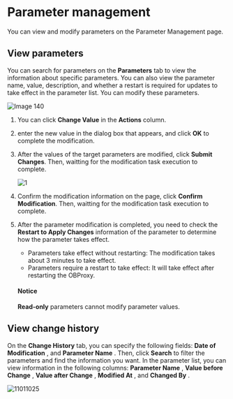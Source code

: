 # Parameter management

You can view and modify parameters on the Parameter Management page.

## View parameters

You can search for parameters on the **Parameters** tab to view the information about specific parameters. You can also view the parameter name, value, description, and whether a restart is required for updates to take effect in the parameter list. You can modify these parameters.

![Image 140](https://obbusiness-private.oss-cn-shanghai.aliyuncs.com/doc/img/ocp/403-cn/obproxy%E5%8F%82%E6%95%B0%E7%AE%A1%E7%90%861.png)

1. You can click **Change Value** in the **Actions** column.
2. enter the new value in the dialog box that appears, and click **OK** to complete the modification.
3. After the values of the target parameters are modified, click **Submit Changes**. Then, waitting for the modification task execution to complete.

    ![1](https://obbusiness-private.oss-cn-shanghai.aliyuncs.com/doc/img/ocp/403-cn/%E4%BF%AE%E6%94%B9%E5%8F%82%E6%95%B01.png)

4. Confirm the modification information on the page, click **Confirm Modification**. Then, waitting for the modification task execution to complete.

5. After the parameter modification is completed, you need to check the **Restart to Apply Changes** information of the parameter to determine how the parameter takes effect.
  
    * Parameters take effect without restarting: The modification takes about 3 minutes to take effect.
    * Parameters require a restart to take effect: It will take effect after restarting the OBProxy.

    <main id="notice" type='notice'>
      <h4>Notice</h4>
      <p><b>Read-only</b> parameters cannot modify parameter values.</p>
      </main>

## View change history

On the **Change History** tab, you can specify the following fields: **Date of Modification** , and **Parameter Name** . Then, click **Search** to filter the parameters and find the information you want. In the parameter list, you can view information in the following columns: **Parameter Name** , **Value before Change** , **Value after Change** , **Modified At** , and **Changed By** .

![11011025](https://obbusiness-private.oss-cn-shanghai.aliyuncs.com/doc/img/ocp/403-cn/%E5%8F%82%E6%95%B0%E4%BF%AE%E6%94%B9%E5%8E%86%E5%8F%B21.png)
